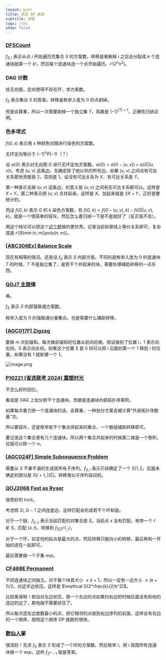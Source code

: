 ```yaml
---
layout: post
title: 状压 DP 选讲
subtitle: 讲题
tags: /chi
show: false
---
```


### [DFSCount](https://vjudge.net/problem/TopCoder-14588#google_vignette)

$f_{S,i}$ 表示从点 $i$ 开始遍历完集合 $S$ 的方案数。转移是看删掉 $i$ 之后会分裂成 $k$ 个连通块就乘一个 $k!$，然后每个连通块选一个点开始遍历。$\mathcal O(2^nn^2)$。

### DAG 计数

给无向图，定向使得不存在环，求方案数。

$f_S$ 表示集合 $S$ 的答案。转移是枚举入度为 $0$ 的点剥掉。

但是会算重，所以一次需要剥掉一个独立集 $T$，系数是 $(-1)^{|T|+1}$，正确性归纳证明。

### 色多项式

$f(G,x)$ 表示用 $x$ 种颜色对图进行染色的方案数。

无环定向等价于 $(-1)^nP(-1)$（？）

设 $a(G)$ 表示对无向图 $G$ 进行无环定向方案数。$a(G)=a(G-(u,v))+a(G\vert (u,v))$。考虑 $(u,v)$ 这条边，先确定除了他以外的所有边。如果 $(u,v)$ 之间没有可达关系那他贡献是 $2$，否则是 $1$。设没有可达关系为 $X$，有可达关系是 $Y$。

第一种表示去掉 $(u,v)$ 这条边，的意义是 $(u,v)$ 之间有无可达关系都可以。这样是 $X+Y$。第二种表示把 $(u,v)$ 合并起来。这样是 $X$。加起来就是 $2X+Y$，正好是要统计的。

而设 $f(G,k)$ 表示 $G$ 的 $k$ 染色方案数，有 $f(G,k)=f(G-(u,v),k)-f(G|(u,v),k)$，就是一个很简单的容斥。然后怎么着归纳一下是不是就好了（反正我不会）。

用这个结论可以把这个[这个题](https://codeforces.com/gym/102012/problem/L)做的更优秀。记录当前轮廓线上等价关系即可，复杂度是 $\mathcal O(B(\min(n,m))poly(n,m))$。

### [[ABC306Ex] Balance Scale](https://www.luogu.com.cn/problem/AT_abc306_h)

现在有相等的情况。还是设 $f_S$ 表示 $S$ 内部方案。不同的是枚举入度为 $0$ 的连通块 $T$ 的时候，$T$ 不是独立集了，是若干个并起来的块，需要处理辅助转移的一点东西。

### [QOJ7 主旋律](https://qoj.ac/problem/7)

典。

$f_S$ 表示 $S$ 内部强联通方案数。

枚举入度为 $0$ 的强联通分量集合。也是需要什么辅助转移。

### [[AGC017F] Zigzag](https://www.luogu.com.cn/problem/AT_agc017_f)

要做 $m$ 次前缀和。每次做前缀和的位置从前向后做，假设做到了位置 $i$，$1$ 表示向右拐，$0$ 表示向左拐。如果这个位置 $S$ 是 $0$ 则可以把 $i$ 后面的第一个 $1$ 移到 $i$ 的位置，如果没有 $1$ 就新建一个 $1$。

![image.png](https://s2.loli.net/2025/01/06/Hcp2Q4LKnSiqJzk.png)

### [P10221 [省选联考 2024] 重塑时光](https://www.luogu.com.cn/problem/P10221)

不怎么好的回忆。

看成是 DAG 上划分若干个连通块，贡献是连通块内部拓扑序乘积。

如果每次暴力拼一个连通块的话，会算重，一种划分方案会被计算“外层拓扑序数量”次。

所以要容斥，还是枚举若干个集合拼起来的集合，一个数组辅助转移即可。

要记录这个集合里有几个连通块，所以两个集合并起来的时候第二维是一个卷积，拉插可以除一个 $n$。

### [[AGC024F] Simple Subsequence Problem](https://www.luogu.com.cn/problem/AT_agc024_f)

需要从 $S$ 不重不漏的生成其所有子序列。$f_{S,i}$ 表示已经确定了一个 $S[1,i]$，后面未确定的部分是 $S[i+1,|S|]$。转移类似子序列自动机。

### [QOJ2068 Fast as Ryser](https://qoj.ac/problem/2068)

很奇妙的 trick。

考虑把 $2i,2i-1$ 之间连虚边，这样匹配会形成若干个环和链。

对于一个链，$f_{S,x}$ 表示当前匹配的对集合是 $S$，当前点 $x$ 没有匹配。枚举一个 $t\notin S$，匹配 $(x,t)$，转移到 $f_{S|2^{t/2},t^1}$。

对于一个环，钦定他的起点是最大的点，然后转移只能向小的转移，最后再和一开始的连在一起即可。

最后需要做一个子集 exp。

### [CF468E Permanent](https://www.luogu.com.cn/problem/CF468E)

不同连通块之间独立。对于每个块其大小 $\leq k+1$。所以一定有一边大小 $\leq (k+1)/2$。对这半边状压。这样是 $\mathcal O(2^\frac{k}{2}k^2)$。

比较离谱啊！假设对左边状压，那一个左边的点如果扫右边的时候后面没有和他的连边的边了，那他就不需要状压了。

所以每次选左边度数最小的点，把它相邻的点放到右边序列的前面，这样会有右边的一个顺序，按照这个顺序 DP 就跑的很快。

### [数仙人掌](https://loj.ac/p/6719)

很深刻！先求 $f_S$ 表示 $S$ 形成了一个环的方案数。然后枚举 $i$，把 $i$ 周围所有连通块做一个 exp，这样 $f_{2^n-1}$ 就是答案。

### 